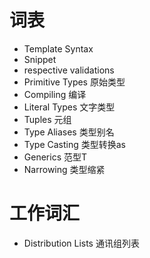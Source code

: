 # 词表

- Template Syntax
- Snippet
- respective validations
- Primitive Types 原始类型
- Compiling 编译
- Literal Types 文字类型
- Tuples 元组
- Type Aliases 类型别名
- Type Casting 类型转换as
- Generics 范型T
- Narrowing 类型缩紧

# 工作词汇
- Distribution Lists 通讯组列表